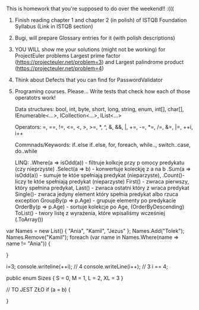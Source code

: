 This is homework that you're supposed to do over the weekend!! :(((

1. Finish reading chapter 1 and chapter 2 (in polish) of ISTQB Foundation Syllabus (Link in ISTQB section)
2. Bugi, will prepare Glossary entries for it (with polish descriptions)
3. YOU WILL show me your solutions (might not be working) for ProjectEuler problems Largest prime factor (https://projecteuler.net/problem=3) and Largest palindrome product (https://projecteuler.net/problem=4)
4. Think about Defects that you can find for PasswordValidator
5. Programing courses. Please... Write tests that check how each of those operatotrs work!

    Data structures: bool, int, byte, short, long, string, enum, int[], char[], IEnumerable<...>, ICollection<...>, IList<...>

    Operators: =, ==, !=, <=, <, >, >=, *, ^, &, &&, |, +=, -=, *=, /=, &=, |=, ++i, i++

    Commnads/Keywords: if..else if..else, for, foreach, while.., switch..case, do..while

    LINQ: 
        .Where(a => isOdd(a)) - filtruje kolkcje przy p omocy predykatu  (czy nieprzyste)
        .Select(a => b) - konwertuje koleckję z a na b
        .Sum(a => isOdd(a)) - sumuje te któe spełniają predykat (nieparzyste), 
        .Count()- liczy te któe spełniają predykat (nieparzyste)
        First() - zwraca pierwszy, który spełnina predykat, 
        Last() - zwraca ostatni który z wraca predykat 
        Single()- zwraca jedyny element który spełnia predykat albo rzuca exception
        GroupBy(p => p.Age) - grupuje elementy po predykacie 
        OrderBy(p => p.Age) - sortuje kolekcje po Age, (OrderByDescending)
        ToList() - twory listę z wyrażenia, które wpisaliśmy wcześniej (.ToArray())


var Names = new List<string>() { "Ania", "Kamil", "Jezus" };
Names.Add("Tolek");
Names.Remove("Kamil"); 
foreach (var name in Names.Where(name => name != "Ania")) 
{

}

i=3;
console.writeline(++i);  // 4
console.writeLine(i++);  // 3
i == 4;

public enum Sizes {
    S = 0,
    M = 1,
    L = 2,
    XL = 3 
}

// TO JEST ZŁO
if (a = b)
{

}
